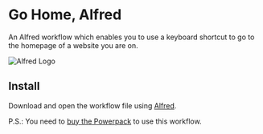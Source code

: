 # Go Home, Alfred
An Alfred workflow which enables you to use a keyboard shortcut to go to the homepage of a website you are on.

![Alfred Logo](https://cloud.githubusercontent.com/assets/398893/3528722/5b5b30c6-0792-11e4-956d-750ac3a00bd8.png)

## Install

Download and open the workflow file using [Alfred](https://www.alfredapp.com/).

P.S.: You need to [buy the Powerpack](https://buy.alfredapp.com/) to use this workflow.
